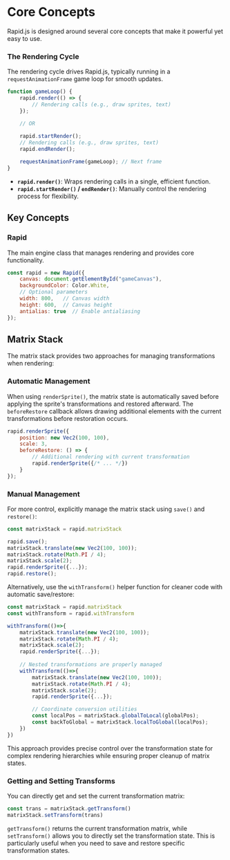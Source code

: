 # Core Concepts

Rapid.js is designed around several core concepts that make it powerful yet easy to use.

### The Rendering Cycle

The rendering cycle drives Rapid.js, typically running in a `requestAnimationFrame` game loop for smooth updates.

```javascript
function gameLoop() {
    rapid.render(() => {
        // Rendering calls (e.g., draw sprites, text)
    });

    // OR
    
    rapid.startRender();
    // Rendering calls (e.g., draw sprites, text)
    rapid.endRender();

    requestAnimationFrame(gameLoop); // Next frame
}
```

- **`rapid.render()`**: Wraps rendering calls in a single, efficient function.
- **`rapid.startRender()` / `endRender()`**: Manually control the rendering process for flexibility.

## Key Concepts

### Rapid

The main engine class that manages rendering and provides core functionality.

```javascript
const rapid = new Rapid({
    canvas: document.getElementById("gameCanvas"),
    backgroundColor: Color.White,
    // Optional parameters
    width: 800,   // Canvas width
    height: 600,  // Canvas height
    antialias: true  // Enable antialiasing
});
```

## Matrix Stack

The matrix stack provides two approaches for managing transformations when rendering:

### Automatic Management

When using `renderSprite()`, the matrix state is automatically saved before applying the sprite's transformations and restored afterward. The `beforeRestore` callback allows drawing additional elements with the current transformations before restoration occurs.

```javascript
rapid.renderSprite({ 
    position: new Vec2(100, 100),
    scale: 3,
    beforeRestore: () => {
        // Additional rendering with current transformation
        rapid.renderSprite({/* ... */})
    }
});
```

### Manual Management

For more control, explicitly manage the matrix stack using `save()` and `restore()`:

```javascript
const matrixStack = rapid.matrixStack

rapid.save();
matrixStack.translate(new Vec2(100, 100));
matrixStack.rotate(Math.PI / 4);
matrixStack.scale(2);
rapid.renderSprite({...});
rapid.restore();
```

Alternatively, use the `withTransform()` helper function for cleaner code with automatic save/restore:

```javascript
const matrixStack = rapid.matrixStack
const withTransform = rapid.withTransform

withTransform(()=>{
    matrixStack.translate(new Vec2(100, 100));
    matrixStack.rotate(Math.PI / 4);
    matrixStack.scale(2);
    rapid.renderSprite({...});
    
    // Nested transformations are properly managed
    withTransform(()=>{
        matrixStack.translate(new Vec2(100, 100));
        matrixStack.rotate(Math.PI / 4);
        matrixStack.scale(2);
        rapid.renderSprite({...});

        // Coordinate conversion utilities
        const localPos = matrixStack.globalToLocal(globalPos);
        const backToGlobal = matrixStack.localToGlobal(localPos);
    })
})
```

This approach provides precise control over the transformation state for complex rendering hierarchies while ensuring proper cleanup of matrix states.

### Getting and Setting Transforms

You can directly get and set the current transformation matrix:

```js
const trans = matrixStack.getTransform()
matrixStack.setTransform(trans)
```

`getTransform()` returns the current transformation matrix, while `setTransform()` allows you to directly set the transformation state. This is particularly useful when you need to save and restore specific transformation states.